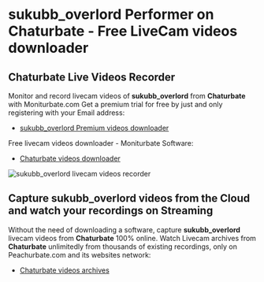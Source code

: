 # sukubb_overlord Performer on Chaturbate - Free LiveCam videos downloader

## Chaturbate Live Videos Recorder

Monitor and record livecam videos of **sukubb_overlord** from **Chaturbate** with Moniturbate.com
Get a premium trial for free by just and only registering with your Email address:
* [sukubb_overlord Premium videos downloader](https://moniturbate.com/request-demo-licence-key.html)

Free livecam videos downloader - Moniturbate Software:
* [Chaturbate videos downloader](https://moniturbate.com/moniturbate-download-software.html)

![sukubb_overlord livecam videos recorder](https://peachurnet.com/templates/moniturbate-software.png)


## Capture sukubb_overlord videos from the Cloud and watch your recordings on Streaming

Without the need of downloading a software, capture **sukubb_overlord** livecam videos from **Chaturbate** 100% online.
Watch Livecam archives from **Chaturbate** unlimitedly from thousands of existing recordings, only on Peachurbate.com and its websites network:
* [Chaturbate videos archives](https://peachurnet.com/)